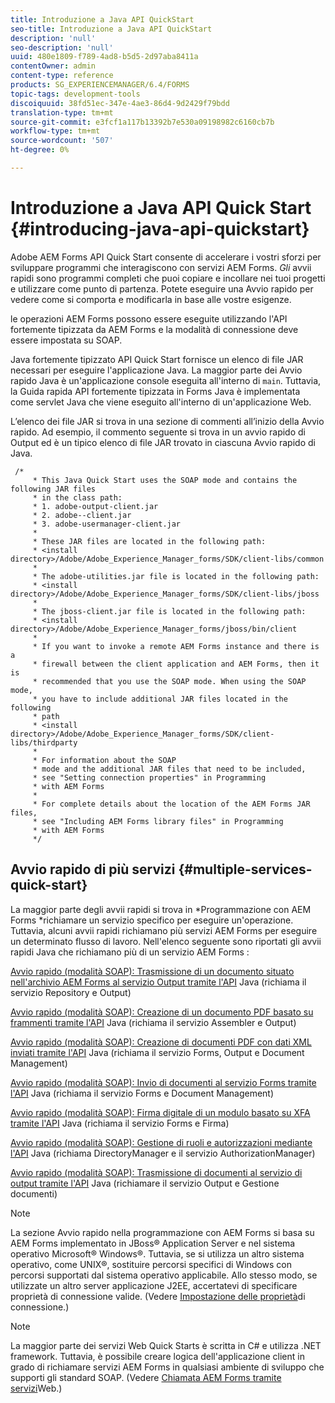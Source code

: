 ```yaml
---
title: Introduzione a Java API QuickStart
seo-title: Introduzione a Java API QuickStart
description: 'null'
seo-description: 'null'
uuid: 480e1809-f789-4ad8-b5d5-2d97aba8411a
contentOwner: admin
content-type: reference
products: SG_EXPERIENCEMANAGER/6.4/FORMS
topic-tags: development-tools
discoiquuid: 38fd51ec-347e-4ae3-86d4-9d2429f79bdd
translation-type: tm+mt
source-git-commit: e3fcf1a117b13392b7e530a09198982c6160cb7b
workflow-type: tm+mt
source-wordcount: '507'
ht-degree: 0%

---
```



# Introduzione a Java API Quick Start {#introducing-java-api-quickstart}

 Adobe  AEM Forms API Quick Start consente di accelerare i vostri sforzi per sviluppare programmi che interagiscono con  servizi AEM Forms. *Gli* avvii rapidi sono programmi completi che puoi copiare e incollare nei tuoi progetti e utilizzare come punto di partenza. Potete eseguire una Avvio rapido per vedere come si comporta e modificarla in base alle vostre esigenze.

 le operazioni AEM Forms possono essere eseguite utilizzando l&#39;API  fortemente tipizzata da AEM Forms e la modalità di connessione deve essere impostata su SOAP.

Java fortemente tipizzato API Quick Start fornisce un elenco di file JAR necessari per eseguire l&#39;applicazione Java. La maggior parte dei Avvio rapido Java è un&#39;applicazione console eseguita all&#39;interno di `main`. Tuttavia, la Guida rapida API fortemente tipizzata in Forms Java è implementata come servlet Java che viene eseguito all&#39;interno di un&#39;applicazione Web.

L’elenco dei file JAR si trova in una sezione di commenti all’inizio della Avvio rapido. Ad esempio, il commento seguente si trova in un avvio rapido di Output ed è un tipico elenco di file JAR trovato in ciascuna Avvio rapido di Java.

```as3
 /* 
     * This Java Quick Start uses the SOAP mode and contains the following JAR files 
     * in the class path: 
     * 1. adobe-output-client.jar 
     * 2. adobe--client.jar 
     * 3. adobe-usermanager-client.jar 
     * 
     * These JAR files are located in the following path: 
     * <install directory>/Adobe/Adobe_Experience_Manager_forms/SDK/client-libs/common 
     * 
     * The adobe-utilities.jar file is located in the following path: 
     * <install directory>/Adobe/Adobe_Experience_Manager_forms/SDK/client-libs/jboss 
     * 
     * The jboss-client.jar file is located in the following path: 
     * <install directory>/Adobe/Adobe_Experience_Manager_forms/jboss/bin/client 
     * 
     * If you want to invoke a remote AEM Forms instance and there is a 
     * firewall between the client application and AEM Forms, then it is  
     * recommended that you use the SOAP mode. When using the SOAP mode,  
     * you have to include additional JAR files located in the following  
     * path 
     * <install directory>/Adobe/Adobe_Experience_Manager_forms/SDK/client-libs/thirdparty 
     * 
     * For information about the SOAP  
     * mode and the additional JAR files that need to be included,  
     * see "Setting connection properties" in Programming  
     * with AEM Forms 
     * 
     * For complete details about the location of the AEM Forms JAR files,  
     * see "Including AEM Forms library files" in Programming  
     * with AEM Forms 
     */
```

## Avvio rapido di più servizi {#multiple-services-quick-start}

La maggior parte degli avvii rapidi si trova in *Programmazione con  AEM Forms *richiamare un servizio specifico per eseguire un&#39;operazione. Tuttavia, alcuni avvii rapidi richiamano più servizi AEM Forms  per eseguire un determinato flusso di lavoro. Nell&#39;elenco seguente sono riportati gli avvii rapidi Java che richiamano più di un servizio AEM Forms :

[Avvio rapido (modalità SOAP): Trasmissione di un documento situato nell&#39;archivio AEM Forms  al servizio Output tramite l&#39;API](/help/forms/developing/output-service-java-api-quick.md#quick-start-soap-mode-passing-a-document-located-in-the-repository-to-the-output-service-using-the-java-api) Java (richiama il servizio Repository e Output)

[Avvio rapido (modalità SOAP): Creazione di un documento PDF basato su frammenti tramite l&#39;API](/help/forms/developing/output-service-java-api-quick.md#quick-start-soap-mode-creating-a-pdf-document-based-on-fragments-using-the-java-api) Java (richiama il servizio Assembler e Output)

[Avvio rapido (modalità SOAP): Creazione di documenti PDF con dati XML inviati tramite l&#39;API](/help/forms/developing/forms-service-api-quick-starts.md#quick-start-soap-mode-creating-pdf-documents-with-submitted-xml-data-using-the-java-api) Java (richiama il servizio Forms, Output e Document Management)

[Avvio rapido (modalità SOAP): Invio di documenti al servizio Forms tramite l&#39;API](/help/forms/developing/forms-service-api-quick-starts.md#quick-start-soap-mode-passing-documents-to-the-forms-service-using-the-java-api) Java (richiama il servizio Forms e Document Management)

[Avvio rapido (modalità SOAP): Firma digitale di un modulo basato su XFA tramite l&#39;API](/help/forms/developing/signature-service-java-api-quick.md#quick-start-soap-mode-digitally-signing-a-xfa-based-form-using-the-java-api) Java (richiama il servizio Forms e Firma)

[Avvio rapido (modalità SOAP): Gestione di ruoli e autorizzazioni mediante l&#39;API](/help/forms/developing/user-manager-java-api-quick.md#quick-start-soap-mode-managing-roles-and-permissions-using-the-java-api) Java (richiama DirectoryManager e il servizio AuthorizationManager)

[Avvio rapido (modalità SOAP): Trasmissione di documenti al servizio di output tramite l&#39;API](/help/forms/developing/output-service-java-api-quick.md#quick-start-soap-mode-passing-documents-to-the-output-service-using-the-java-api) Java (richiamare il servizio Output e Gestione documenti)

>[!NOTE]
>
>La sezione Avvio rapido nella programmazione con  AEM Forms si basa su  AEM Forms implementato in JBoss® Application Server e nel sistema operativo Microsoft® Windows®. Tuttavia, se si utilizza un altro sistema operativo, come UNIX®, sostituire percorsi specifici di Windows con percorsi supportati dal sistema operativo applicabile. Allo stesso modo, se utilizzate un altro server applicazione J2EE, accertatevi di specificare proprietà di connessione valide. (Vedere [Impostazione delle proprietà](/help/forms/developing/invoking-aem-forms-using-java.md#setting-connection-properties)di connessione.)

>[!NOTE]
>
>La maggior parte dei servizi Web Quick Starts è scritta in C# e utilizza .NET framework. Tuttavia, è possibile creare logica dell&#39;applicazione client in grado di richiamare  servizi AEM Forms in qualsiasi ambiente di sviluppo che supporti gli standard SOAP. (Vedere [Chiamata  AEM Forms tramite servizi](/help/forms/developing/invoking-aem-forms-using-web.md#invoking-aem-forms-using-web-services)Web.)

